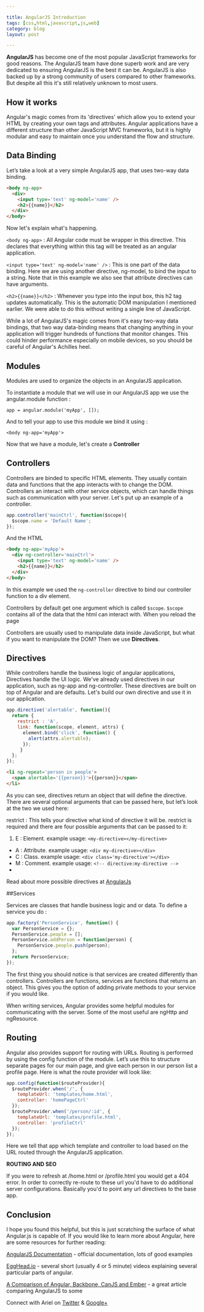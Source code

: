 ```yaml
---

title: AngularJS Introduction
tags: [css,html,javascript,js,web]
category: blog
layout: post

---
```


__AngularJS__ has become one of the most popular JavaScript frameworks for good reasons. The AngularJS team have done superb work and are very dedicated to ensuring AngularJS is the best it can be. AngularJS is also backed up by a strong community of users compared to other frameworks. But despite all this it's still relatively unknown to most users.


## How it works

Angular's magic comes from its 'directives' which allow you to extend your HTML by creating your own tags and attributes. Angular applications have a different structure than other JavaScript MVC frameworks, but it is highly modular and easy to maintain once you understand the flow and structure.

## Data Binding

Let’s take a look at a very simple AngularJS app, that uses two-way data binding.

```html
<body ng-app>
  <div>
    <input type='text' ng-model='name' />
    <h2>{{name}}</h2>
  </div>
</body>
```

Now let's explain what's happening.

`<body ng-app>` : All Angular code must be wrapper in this directive. This declares that everything within this tag will be treated as an angular application.

`<input type='text' ng-model='name' />` : This is one part of the data binding. Here we are using another directive, ng-model, to bind the input to a string. Note that in this example we also see that attribute directives can have arguments.

`<h2>{{name}}</h2>` : Whenever you type into the input box, this h2 tag updates automatically. This is the automatic DOM manipulation I mentioned earlier. We were able to do this without writing a single line of JavaScript.

While a lot of AngularJS's magic comes from it's easy two-way data bindings, that two way data-binding means that changing anything in your application will trigger hundreds of functions that monitor changes. This could hinder performance especially on mobile devices, so you should be careful of Angular's Achilles heel.

## Modules

Modules are used to organize the objects in an AngularJS application.

To instantiate a module that we will use in our AngularJS app we use the angular.module function :

`app = angular.module('myApp', []);`

And to tell your app to use this module we bind it using :

`<body ng-app='myApp'>`

Now that we have a module, let's create a __Controller__

## Controllers

Controllers are binded to specific HTML elements. They usually contain data and functions that the app interacts with to change the DOM. Controllers an interact with other service objects, which can handle things such as communication with your server. Let's put up an example of a controller.

```JavaScript 
app.controller('mainCtrl', function($scope){
  $scope.name = 'Default Name';
});
```

And the HTML

```HTML
<body ng-app='myApp'>
  <div ng-controller='mainCtrl'>
    <input type='text' ng-model='name' />
    <h2>{{name}}</h2>
  </div>
</body>
```

In this example we used the `ng-controller` directive to bind our controller function to a div element.

Controllers by default get one argument which is called `$scope`. `$scope` contains all of the data that the html can interact with. When you reload the page

Controllers are usually used to manipulate data inside JavaScript, but what if you want to manipulate the DOM? Then we use __Directives__.

## Directives

While controllers handle the business logic of angular applications, Directives handle the UI logic. We've already used directives in our application, such as ng-app and ng-controller. These directives are built on top of Angular and are defaults. Let's build our own directive and use it in our application.


```JavaScript
app.directive('alertable', function(){
  return {
    restrict : 'A',
    link: function(scope, element, attrs) {
      element.bind('click', function() {
        alert(attrs.alertable);
      });
     }
  };
});
```

```HTML
<li ng-repeat='person in people'>
  <span alertable='{{person}}'>{{person}}</span>
</li>
```

As you can see, directives return an object that will define the directive. There are several optional arguments that can be passed here, but let’s look at the two we used here:

restrict : This tells your directive what kind of directive it will be. restrict is required and there are four possible arguments that can be passed to it:

1. E : Element. example usage: `<my-directive></my-directive>`
+ A : Attribute. example usage: `<div my-directive></div>`
+ C : Class. example usage: `<div class='my-directive'></div>`
+ M : Comment. example usage: `<!-- directive:my-directive -->`
+ 

Read about more possible directives at [AngularJs](https://docs.angularjs.org/guide/directive)

##Services

Services are classes that handle business logic and or data. To define a service you do :

```Javascript
app.factory('PersonService', function() {
  var PersonService = {};
  PersonService.people = [];
  PersonService.addPerson = function(person) {
    PersonService.people.push(person);
  };
  return PersonService;
});
```

The first thing you should notice is that services are created differently than controllers. Controllers are functions, services are functions that returns an object. This gives you the option of adding private methods to your service if you would like.

When writing services, Angular provides some helpful modules for communicating with the server. Some of the most useful are ngHttp and ngResource. 

## Routing

Angular also provides support for routing with URLs. Routing is performed by using the config function of the module. Let’s use this to structure separate pages for our main page, and give each person in our person list a profile page. Here is what the route provider will look like:

```JavaScript
app.config(function($routeProvider){
  $routeProvider.when('/', {
    templateUrl: 'templates/home.html',
    controller: 'homePageCtrl'
  });
  $routeProvider.when('/person/:id', {
    templateUrl: 'templates/profile.html',
    controller: 'profileCtrl'
  });
});
```

Here we tell that app which template and controller to load based on the URL routed through the AngularJS application. 

__ROUTING AND SEO__

If you were to refresh at /home.html or /profile.html you would get a 404 error. In order to correctly re-route to these url you'd have to do additional server configurations. Basically you'd to point any url directives to the base app.

## Conclusion

I hope you found this helpful, but this is just scratching the surface of what Angular.js is capable of. If you would like to learn more about Angular, here are some resources for further reading:

[AngularJS Documentation](http://angularjs.org) - official documentation, lots of good examples

[EggHead.io](http://egghead.io) - several short (usually 4 or 5 minute) videos explaining several particular parts of angular.

[A Comparison of Angular, Backbone, CanJS and Ember](http://sporto.github.io/blog/2013/04/12/comparison-angular-backbone-can-ember/) - a great article comparing AngularJS to some



Connect with Ariel on [Twitter](https://twitter.com/yerariel) & <a rel="author" href="https://plus.google.com/+ArielSal"> Google+ </a>
